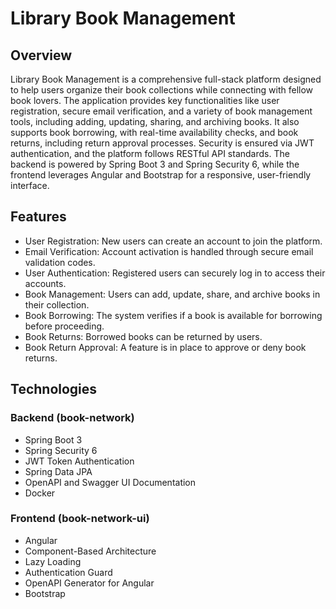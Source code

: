 # Library Book Management

## Overview

Library Book Management is a comprehensive full-stack platform designed to help users organize their book collections while connecting with fellow book lovers. The application provides key functionalities like user registration, secure email verification, and a variety of book management tools, including adding, updating, sharing, and archiving books. It also supports book borrowing, with real-time availability checks, and book returns, including return approval processes. Security is ensured via JWT authentication, and the platform follows RESTful API standards. The backend is powered by Spring Boot 3 and Spring Security 6, while the frontend leverages Angular and Bootstrap for a responsive, user-friendly interface.

## Features

- User Registration: New users can create an account to join the platform.
- Email Verification: Account activation is handled through secure email validation codes.
- User Authentication: Registered users can securely log in to access their accounts.
- Book Management: Users can add, update, share, and archive books in their collection.
- Book Borrowing: The system verifies if a book is available for borrowing before proceeding.
- Book Returns: Borrowed books can be returned by users.
- Book Return Approval: A feature is in place to approve or deny book returns.

## Technologies

### Backend (book-network)

- Spring Boot 3
- Spring Security 6
- JWT Token Authentication
- Spring Data JPA
- OpenAPI and Swagger UI Documentation
- Docker

### Frontend (book-network-ui)

- Angular
- Component-Based Architecture
- Lazy Loading
- Authentication Guard
- OpenAPI Generator for Angular
- Bootstrap